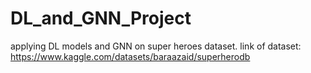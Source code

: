 # DL_and_GNN_Project
applying DL models and GNN on super heroes dataset.
link of dataset: https://www.kaggle.com/datasets/baraazaid/superherodb
